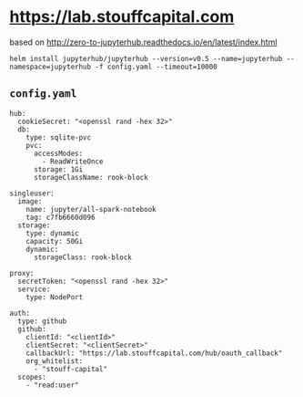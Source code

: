 # https://lab.stouffcapital.com

based on http://zero-to-jupyterhub.readthedocs.io/en/latest/index.html

`helm install jupyterhub/jupyterhub --version=v0.5 --name=jupyterhub --namespace=jupyterhub -f config.yaml --timeout=10000`


## `config.yaml`

```
hub:
  cookieSecret: "<openssl rand -hex 32>"
  db:
    type: sqlite-pvc
    pvc:
      accessModes:
        - ReadWriteOnce
      storage: 1Gi
      storageClassName: rook-block

singleuser:
  image:
    name: jupyter/all-spark-notebook
    tag: c7fb6660d096
  storage:
    type: dynamic
    capacity: 50Gi
    dynamic:
      storageClass: rook-block

proxy:
  secretToken: "<openssl rand -hex 32>"
  service:
    type: NodePort

auth:
  type: github
  github:
    clientId: "<clientId>"
    clientSecret: "<clientSecret>"
    callbackUrl: "https://lab.stouffcapital.com/hub/oauth_callback"
    org_whitelist:
      - "stouff-capital"
  scopes:
    - "read:user"

```

